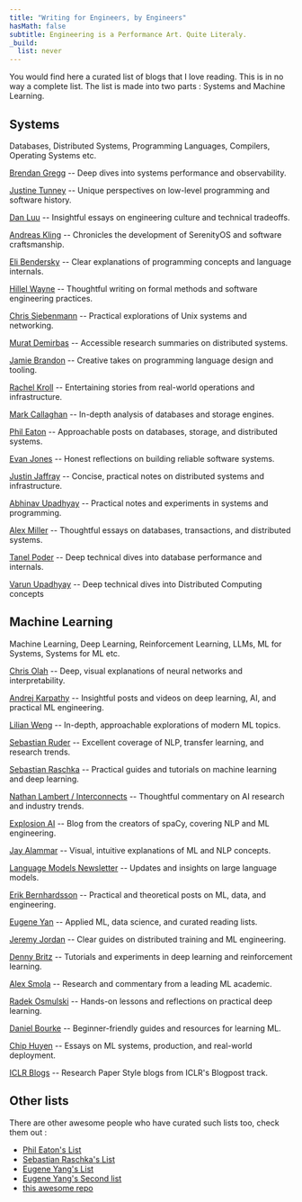 ```yaml
---
title: "Writing for Engineers, by Engineers"
hasMath: false
subtitle: Engineering is a Performance Art. Quite Literaly.  
_build:
  list: never
---
```


You would find here a curated list of blogs that I love reading. This is in no way a complete list. 
The list is made into two parts : Systems and Machine Learning. 
## Systems  
Databases, Distributed Systems, Programming Languages, Compilers, Operating Systems etc. 

[Brendan Gregg](https://www.brendangregg.com/blog) -- Deep dives into systems performance and observability.

[Justine Tunney](https://justine.lol) -- Unique perspectives on low-level programming and software history.

[Dan Luu](https://danluu.com/) -- Insightful essays on engineering culture and technical tradeoffs.

[Andreas Kling](https://awesomekling.github.io/) -- Chronicles the development of SerenityOS and software craftsmanship.

[Eli Bendersky](https://eli.thegreenplace.net/) -- Clear explanations of programming concepts and language internals.

[Hillel Wayne](https://www.hillelwayne.com/) -- Thoughtful writing on formal methods and software engineering practices.

[Chris Siebenmann](https://utcc.utoronto.ca/~cks/space/blog/) -- Practical explorations of Unix systems and networking.

[Murat Demirbas](https://muratbuffalo.blogspot.com/) -- Accessible research summaries on distributed systems.

[Jamie Brandon](https://scattered-thoughts.net/) -- Creative takes on programming language design and tooling.

[Rachel Kroll](https://rachelbythebay.com/w/) -- Entertaining stories from real-world operations and infrastructure.

[Mark Callaghan](http://smalldatum.blogspot.com/) -- In-depth analysis of databases and storage engines.

[Phil Eaton](https://eatonphil.com/blog.html) -- Approachable posts on databases, storage, and distributed systems.

[Evan Jones](https://www.evanjones.ca/) -- Honest reflections on building reliable software systems. 

[Justin Jaffray](https://buttondown.com/jaffray/archive/) -- Concise, practical notes on distributed systems and infrastructure.

[Abhinav Upadhyay](https://blog.codingconfessions.com) -- Practical notes and experiments in systems and programming. 

[Alex Miller](https://transactional.blog) -- Thoughtful essays on databases, transactions, and distributed systems. 

[Tanel Poder](https://tanelpoder.com) -- Deep technical dives into database performance and internals. 

[Varun Upadhyay](https://distributed-computing-musings.com) -- Deep technical dives into Distributed Computing concepts
## Machine Learning 
Machine Learning, Deep Learning, Reinforcement Learning, LLMs, ML for Systems, Systems for ML etc. 

[Chris Olah](https://colah.github.io/) -- Deep, visual explanations of neural networks and interpretability.

[Andrej Karpathy](https://karpathy.ai/) -- Insightful posts and videos on deep learning, AI, and practical ML engineering.

[Lilian Weng](https://lilianweng.github.io/lil-log/) -- In-depth, approachable explorations of modern ML topics.

[Sebastian Ruder](https://ruder.io/) -- Excellent coverage of NLP, transfer learning, and research trends.

[Sebastian Raschka](https://sebastianraschka.com/blog/) -- Practical guides and tutorials on machine learning and deep learning.

[Nathan Lambert / Interconnects](https://www.interconnects.ai/) -- Thoughtful commentary on AI research and industry trends.

[Explosion AI](https://explosion.ai/) -- Blog from the creators of spaCy, covering NLP and ML engineering.

[Jay Alammar](https://jalammar.github.io/) -- Visual, intuitive explanations of ML and NLP concepts.

[Language Models Newsletter](https://newsletter.languagemodels.co/) -- Updates and insights on large language models.

[Erik Bernhardsson](https://erikbern.com/) -- Practical and theoretical posts on ML, data, and engineering.

[Eugene Yan](https://eugeneyan.com/writing/aireadingclub/) -- Applied ML, data science, and curated reading lists.

[Jeremy Jordan](https://www.jeremyjordan.me/distributed-training/) -- Clear guides on distributed training and ML engineering.

[Denny Britz](https://dennybritz.com/) -- Tutorials and experiments in deep learning and reinforcement learning.

[Alex Smola](https://alex.smola.org/blog.html) -- Research and commentary from a leading ML academic.

[Radek Osmulski](https://radekosmulski.com/) -- Hands-on lessons and reflections on practical deep learning.

[Daniel Bourke](https://www.mrdbourke.com/) -- Beginner-friendly guides and resources for learning ML.

[Chip Huyen](https://huyenchip.com/blog/) -- Essays on ML systems, production, and real-world deployment.

[ICLR Blogs](https://iclr-blogposts.github.io/2025/blog/index.html) -- Research Paper Style blogs from ICLR's Blogpost track. 
## Other lists 
There are other awesome people who have curated such lists too, check them out : 
- [Phil Eaton's List](https://eatonphil.com/blogs.html) 
- [Sebastian Raschka's List](https://magazine.sebastianraschka.com/recommendations)
- [Eugene Yang's List](https://github.com/eugeneyan/applied-ml)
- [Eugene Yang's Second list](https://applyingml.com)
- [this awesome repo](https://github.com/kilimchoi/engineering-blogs) 


